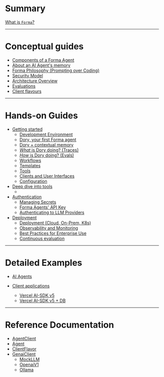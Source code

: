# Summary

[What is `Forma`?](./intro.md)

---

# Conceptual guides

- [Components of a Forma Agent](./documentation/building-blocks.md)
- [About an AI Agent's memory](./documentation/memory.md)
- [Forma Philosophy (Prompting over Coding)]()
- [Security Model](./documentation/security.md)
- [Architecture Overview](./documentation/architecture.md)
- [Evaluations](./documentation/evals.md)
- [Client flavours]()

---

# Hands-on Guides

- [Getting started](./how-to/getting-started.md)
  - [Development Environment](./how-to/dev-environment.md)
  - [Dory, your first Forma agent](./how-to/dory.md)
  - [Dory + contextual memory](./how-to/contextual-memory.md)
  - [*What* is Dory doing? (Traces)](./how-to/dory-traces.md)
  - [*How* is Dory doing? (Evals)](./how-to/evaluations.md)
  - [Workflows](./how-to/workflows.md)
  - [Templates](./how-to/templates.md)
  - [Tools](./how-to/tools-introduction.md)
  - [Clients and User Interfaces]()
  - [Configuration]()
- [Deep dive into tools]()
  - []()
- [Authentication]()
  - [Managing Secrets]()
  - [Forma Agents' API Key](./how-to/forma-agent-api-key.md)  
  - [Authenticating to LLM Providers]()
- [Deployment]()
  - [Deployment (Cloud, On-Prem, K8s)]()
  - [Observability and Monitoring](./how-to/observability.md)
  - [Best Practices for Enterprise Use]()
  - [Continuous evaluation]()

---

# Detailed Examples

- [AI Agents](./examples/agents/example-agents-intro.md)
  
- [Client applications](./examples/clients/clients-intro.md)
  - [Vercel AI-SDK v5](./examples/clients/vercel-aisdk-5.md)
  - [Vercel AI-SDK v5 + DB](./examples/clients/vercel-aisdk-5-persist.md)
---

# Reference Documentation

- [AgentClient](./reference_docs/auto-agentclient.md)
- [Agent](./reference_docs/auto-agent.md)
- [ClientFlavor](./reference_docs/auto-clientflavor.md)
- [GenaiClient](./reference_docs/auto-genaiclient.md)
	- [MockLLM](./reference_docs/auto-mockllm.md)
	- [OpenaiV1](./reference_docs/auto-openaiv1.md)
	- [Ollama](./reference_docs/auto-ollama.md)
